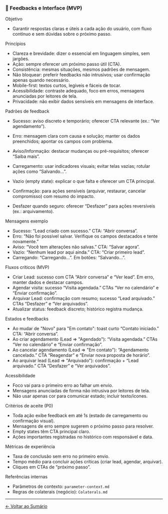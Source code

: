 ### 📢 Feedbacks e Interface (MVP)

Objetivo
- Garantir respostas claras e úteis a cada ação do usuário, com fluxo contínuo e sem dúvidas sobre o próximo passo.

Princípios
- Clareza e brevidade: dizer o essencial em linguagem simples, sem jargões.
- Ação: sempre oferecer um próximo passo útil (CTA).
- Consistência: mesmas situações, mesmos padrões de mensagem.
- Não bloquear: preferir feedbacks não intrusivos; usar confirmação apenas quando necessário.
- Mobile-first: textos curtos, legíveis e fáceis de tocar.
- Acessibilidade: contraste adequado, foco em erros, mensagens anunciadas por leitores de tela.
- Privacidade: não exibir dados sensíveis em mensagens de interface.

Padrões de feedback
- Sucesso: aviso discreto e temporário; oferecer CTA relevante (ex.: “Ver agendamento”).
- Erro: mensagem clara com causa e solução; manter os dados preenchidos; apontar os campos com problema.
- Aviso/Informação: destacar mudanças ou pré-requisitos; oferecer “Saiba mais”.
- Carregamento: usar indicadores visuais; evitar telas vazias; rotular ações como “Salvando…”.

- Vazio (empty state): explicar o que falta e oferecer um CTA principal.
- Confirmação: para ações sensíveis (arquivar, restaurar, cancelar compromisso) com resumo do impacto.
- Desfazer quando seguro: oferecer “Desfazer” para ações reversíveis (ex.: arquivamento).

Mensagens exemplo
- Sucesso: “Lead criado com sucesso.” CTA: “Abrir conversa”.
- Erro: “Não foi possível salvar. Verifique os campos destacados e tente novamente.”
- Aviso: “Você tem alterações não salvas.” CTA: “Salvar agora”.
- Vazio: “Nenhum lead por aqui ainda.” CTA: “Criar primeiro lead”.
- Carregando: “Carregando…”. Em botões: “Salvando…”.

Fluxos críticos (MVP)
- Criar Lead: sucesso com CTA “Abrir conversa” e “Ver lead”. Em erro, manter dados e destacar campos.
- Agendar visita: sucesso “Visita agendada.” CTAs “Ver no calendário” e “Enviar confirmação”.
- Arquivar Lead: confirmação com resumo; sucesso “Lead arquivado.” CTAs “Desfazer” e “Ver arquivados”.
- Atualizar status: feedback discreto; histórico registra mudança.

Estados e feedbacks
- Ao mudar de "Novo" para "Em contato": toast curto “Contato iniciado.” CTA: “Abrir conversa”.
- Ao criar agendamento (Lead ⇒ "Agendado"): “Visita agendada.” CTAs “Ver no calendário” e “Enviar confirmação”.
- Ao cancelar agendamento (Lead ⇒ "Em contato"): “Agendamento cancelado.” CTA “Reagendar” e “Enviar nova proposta de horário”.
- Ao arquivar lead (Lead ⇒ "Arquivado"): confirmação + “Lead arquivado.” CTA “Desfazer” e “Ver arquivados”.

Acessibilidade
- Foco vai para o primeiro erro ao falhar um envio.
- Mensagens anunciadas de forma não intrusiva por leitores de tela.
- Não usar apenas cor para comunicar estado; incluir texto/ícones.

Critérios de aceite (P0)
- Toda ação exibe feedback em até 1s (estado de carregamento ou confirmação visual).
- Mensagens de erro sempre sugerem o próximo passo para resolver.
- Empty states têm CTA principal claro.
- Ações importantes registradas no histórico com responsável e data.

Métricas de experiência
- Taxa de conclusão sem erro no primeiro envio.
- Tempo médio para concluir ações críticas (criar lead, agendar, arquivar).
- Cliques em CTAs de “próximo passo”.

Referências internas
- Parâmetros de contexto: `parameter-context.md`
- Regras de colaterais (negócio): `Colaterals.md`

---

[← Voltar ao Sumário](0.0.SUMMARY.md)